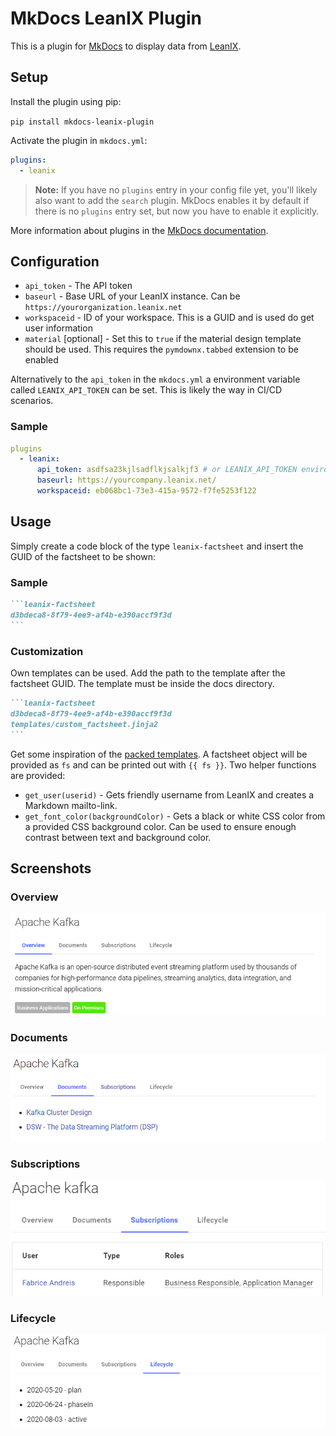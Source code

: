 # MkDocs LeanIX Plugin

This is a plugin for [MkDocs](mkdocs) to display data from [LeanIX](leanix).

## Setup

Install the plugin using pip:

`pip install mkdocs-leanix-plugin`

Activate the plugin in `mkdocs.yml`:
```yaml
plugins:
  - leanix  
```

> **Note:** If you have no `plugins` entry in your config file yet, you'll likely also want to add the `search` plugin. MkDocs enables it by default if there is no `plugins` entry set, but now you have to enable it explicitly.

More information about plugins in the [MkDocs documentation][mkdocs-plugins].

## Configuration

* `api_token` - The API token
* `baseurl` - Base URL of your LeanIX instance. Can be `https://yourorganization.leanix.net`
* `workspaceid` - ID of your workspace. This is a GUID and is used do get user information
* `material` [optional] - Set this to `true` if the material design template should be used. This requires the `pymdownx.tabbed` extension to be enabled

Alternatively to the `api_token` in the `mkdocs.yml` a environment variable called `LEANIX_API_TOKEN` can be set. This is likely the way in CI/CD scenarios.

### Sample

```yaml
plugins
  - leanix:
      api_token: asdfsa23kjlsadflkjsalkjf3 # or LEANIX_API_TOKEN environment variable
      baseurl: https://yourcompany.leanix.net/
      workspaceid: eb068bc1-73e3-415a-9572-f7fe5253f122
```

## Usage

Simply create a code block of the type `leanix-factsheet` and insert the GUID of the factsheet to be shown:

### Sample

````markdown
```leanix-factsheet
d3bdeca8-8f79-4ee9-af4b-e390accf9f3d
```
````

### Customization

Own templates can be used. Add the path to the template after the factsheet GUID. The template must be inside the docs directory.

````markdown
```leanix-factsheet
d3bdeca8-8f79-4ee9-af4b-e390accf9f3d
templates/custom_factsheet.jinja2
```
````

Get some inspiration of the [packed templates](gh-templates). A factsheet object will be provided as `fs` and can be printed out with `{{ fs }}`. Two helper functions are provided:

* `get_user(userid)` - Gets friendly username from LeanIX and creates a Markdown mailto-link.
* `get_font_color(backgroundColor)` - Gets a black or white CSS color from a provided CSS background color. Can be used to ensure enough contrast between text and background color.

## Screenshots

### Overview

![Overview](https://raw.githubusercontent.com/chwebdude/mkdocs-leanix-plugin/master/docs/img/Overview.png)

### Documents

![Documents](https://raw.githubusercontent.com/chwebdude/mkdocs-leanix-plugin/master/docs/img/Documents.png)

### Subscriptions

![Subscriptions](https://raw.githubusercontent.com/chwebdude/mkdocs-leanix-plugin/master/docs/img/Subscriptions.png)

### Lifecycle

![Lifecycle](https://raw.githubusercontent.com/chwebdude/mkdocs-leanix-plugin/master/docs/img/Lifecycle.png)

[mkdocs]: https://www.mkdocs.org/
[mkdocs-plugins]: http://www.mkdocs.org/user-guide/plugins/
[mkdocs-block]: https://www.mkdocs.org/user-guide/styling-your-docs/#overriding-template-blocks
[leanix]: https://www.leanix.net/
[gh-templates]: https://github.com/chwebdude/mkdocs-leanix-plugin/tree/master/leanix/templates
